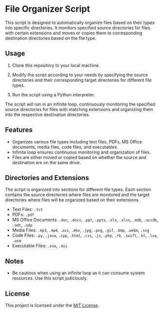 # File Organizer Script

This script is designed to automatically organize files based on their types into specific directories. It monitors specified source directories for files with certain extensions and moves or copies them to corresponding destination directories based on the file type.

## Usage

1. Clone this repository to your local machine.

2. Modify the script according to your needs by specifying the source directories and their corresponding target directories for different file types.

3. Run the script using a Python interpreter.

The script will run in an infinite loop, continuously monitoring the specified source directories for files with matching extensions and organizing them into the respective destination directories.

## Features

- Organizes various file types including text files, PDFs, MS Office documents, media files, code files, and executables.
- Infinite loop ensures continuous monitoring and organization of files.
- Files are either moved or copied based on whether the source and destination are on the same drive.

## Directories and Extensions

The script is organized into sections for different file types. Each section contains the source directories where files are monitored and the target directories where files will be organized based on their extensions.

- Text Files: `.txt`
- PDFs: `.pdf`
- MS Office Documents: `.doc`, `.docx`, `.ppt`, `.pptx`, `.xls`, `.xlsx`, `.mdb`, `.accdb`, `.odt`, `.odp`
- Media Files: `.mp3`, `.mp4`, `.avi`, `.mkv`, `.jpg`, `.png`, `.gif`, `.bmp`, `.webm`, `.svg`
- Code Files: `.py`, `.java`, `.cpp`, `.html`, `.css`, `.js`, `.php`, `.rb`, `.swift`, `.kt`, `.lua`, `.asm`
- Executable Files: `.exe`, `.msi`

## Notes

- Be cautious when using an infinite loop as it can consume system resources. Use this script judiciously.

## License

This project is licensed under the [MIT License](LICENSE).
